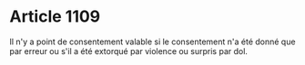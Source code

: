 # Article 1109

Il n'y a point de consentement valable si le consentement n'a été donné que par erreur ou s'il a été extorqué par violence ou surpris par dol.